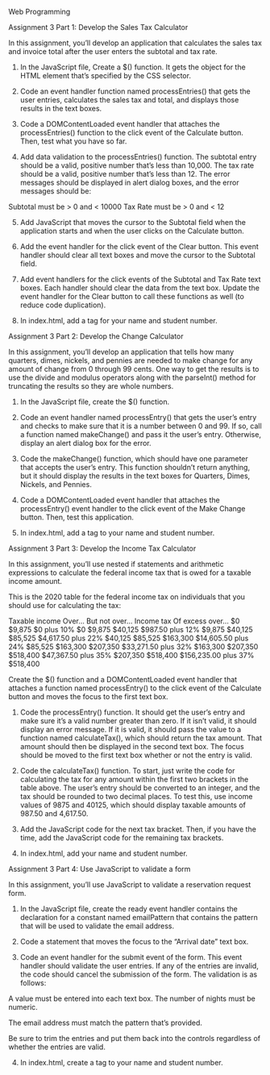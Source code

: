 Web  Programming

Assignment 3 Part 1: Develop the Sales Tax Calculator

In this assignment, you’ll develop an application that calculates the sales tax and invoice total after the user enters the subtotal and tax rate.

1.	In the JavaScript file, Create a $() function. It gets the object for the HTML element that’s specified by the CSS selector.

2.	Code an event handler function named processEntries() that gets the user entries, calculates the sales tax and total, and displays those results in the text boxes.

3.	Code a DOMContentLoaded event handler that attaches the processEntries() function to the click event of the Calculate button. Then, test what you have so far.

4.	Add data validation to the processEntries() function. The subtotal entry should be a valid, positive number that’s less than 10,000. The tax rate should be a valid, positive number that’s less than 12. The error messages should be displayed in alert dialog boxes, and the error messages should be:

Subtotal must be > 0 and < 10000 Tax Rate must be > 0 and < 12

5.	Add JavaScript that moves the cursor to the Subtotal field when the application starts and when the user clicks on the Calculate button.

6.	Add the event handler for the click event of the Clear button. This event handler should clear all text boxes and move the cursor to the Subtotal field.

7.	Add event handlers for the click events of the Subtotal and Tax Rate text boxes. Each handler should clear the data from the text box. Update the event handler for the Clear button to call these functions as well (to reduce code duplication).
 
9.	In index.html, add a tag for  your name and student number.


Assignment 3 Part 2: Develop the Change Calculator

In this assignment, you’ll develop an application that tells how many quarters, dimes, nickels, and pennies are needed to make change for any amount of change from 0 through 99 cents. One way to get the results is to use the divide and modulus operators along with the parseInt() method for truncating the results so they are whole numbers.

1.	In the JavaScript file, create the $() function.

2.	Code an event handler named processEntry() that gets the user’s entry and checks to make sure that it is a number between 0 and 99. If so, call a function named makeChange() and pass it the user’s entry. Otherwise, display an alert dialog box for the error.

3.	Code the makeChange() function, which should have one parameter that accepts the user’s entry. This function shouldn’t return anything, but it should display the results in the text boxes for Quarters, Dimes, Nickels, and Pennies.

4.	Code a DOMContentLoaded event handler that attaches the processEntry() event handler to the click event of the Make Change button. Then, test this application.

5.	In index.html, add a tag to your name and student number.


Assignment 3 Part 3: Develop the Income Tax Calculator

In this assignment, you’ll use nested if statements and arithmetic expressions to calculate the federal income tax that is owed for a taxable income amount.

This is the 2020 table for the federal income tax on individuals that you should use for calculating the tax:

Taxable income Over…   But not over…		Income tax			      Of excess over…
$0                     $9,875	          $0 plus 10%	          $0
$9,875	               $40,125	        $987.50 plus 12%	    $9,875
$40,125	               $85,525	        $4,617.50 plus 22%	  $40,125
$85,525	               $163,300	        $14,605.50 plus 24%	  $85,525
$163,300	             $207,350	        $33,271.50 plus 32%	  $163,300
$207,350	             $518,400	        $47,367.50 plus 35%	  $207,350
$518,400		                            $156,235.00 plus 37%	$518,400
			
Create the $() function and a DOMContentLoaded event handler that attaches a function named processEntry() to the click event of the Calculate button and moves the focus to the first text box.

1.	Code the processEntry() function. It should get the user’s entry and make sure it’s a valid number greater than zero. If it isn’t valid, it should display an error message. If it is valid, it should pass the value to a function named calculateTax(), which should return the tax amount. That amount should then be displayed in the second text box. The focus should be moved to the first text box whether or not the entry is valid.

2.	Code the calculateTax() function. To start, just write the code for calculating the tax for any amount within the first two brackets in the table above. The user’s entry should be converted to an integer, and the tax should be rounded to two decimal places. To test this, use income values of 9875 and 40125, which should display taxable amounts of 987.50 and 4,617.50.

3.	Add the JavaScript code for the next tax bracket. Then, if you have the time, add the JavaScript code for the remaining tax brackets.

4.	In index.html, add your name and student number. 


Assignment 3 Part 4: Use JavaScript to validate a form

In this assignment, you’ll use JavaScript to validate a reservation request form.

1.	In the JavaScript file, create the ready event handler contains the declaration for a constant named emailPattern that contains the pattern that will be used to validate the email address.

2.	Code a statement that moves the focus to the “Arrival date” text box.

3.	Code an event handler for the submit event of the form. This event handler should validate the user entries. If any of the entries are invalid, the code should cancel the submission of the form. The validation is as follows:

A value must be entered into each text box. The number of nights must be numeric.

The email address must match the pattern that’s provided.

Be sure to trim the entries and put them back into the controls regardless of whether the entries are valid.

4.	In index.html, create a tag to your name and student number.
